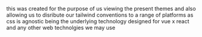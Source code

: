this was created for the purpose of us viewing the present themes and also allowing us to disribute our tailwind conventions to a range of platforms as css is agnostic being the underlying technology designed for vue x react and any other web technolgies we may use
